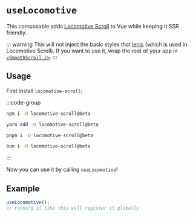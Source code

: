 # `useLocomotive`

This composable adds [Locomotive Scroll][loco-href] to Vue while keeping it SSR friendly.

::: warning
This will not inject the basic styles that [lenis][lenis-href] (which is used in Locomotive Scroll).
If you want to use it, wrap the root of your app in [`<SmoothScroll />`](../../components/smooth-scroll).
:::

## Usage

First install `locomotive-scroll`:

:::code-group

```bash [npm]
npm i -D locomotive-scroll@beta
```

```bash [yarn]
yarn add -D locomotive-scroll@beta
```

```bash [pnpm]
pnpm i -D locomotive-scroll@beta
```

```bash [bun]
bun i -D locomotive-scroll@beta
```

:::

Now you can use it by calling `useLocomotive`!

## Example

```ts
useLocomotive();
// running it like this will register it globally
```

[loco-href]: https://github.com/locomotivemtl/locomotive-scroll/tree/v5-beta
[lenis-href]: https://github.com/studio-freight/lenis
